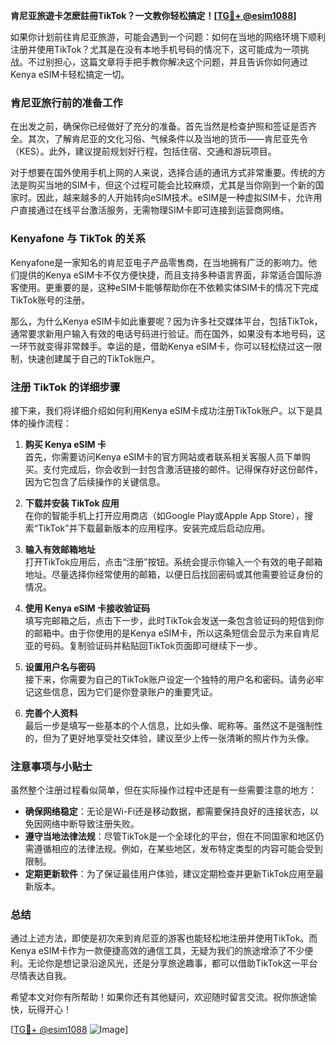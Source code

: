 **肯尼亚旅遊卡怎麽註冊TikTok？一文教你轻松搞定！[[TG💪+ @esim1088](https://t.me/s/esim1088)]**

如果你计划前往肯尼亚旅游，可能会遇到一个问题：如何在当地的网络环境下顺利注册并使用TikTok？尤其是在没有本地手机号码的情况下，这可能成为一项挑战。不过别担心，这篇文章将手把手教你解决这个问题，并且告诉你如何通过Kenya eSIM卡轻松搞定一切。

### 肯尼亚旅行前的准备工作

在出发之前，确保你已经做好了充分的准备。首先当然是检查护照和签证是否齐全。其次，了解肯尼亚的文化习俗、气候条件以及当地的货币——肯尼亚先令（KES）。此外，建议提前规划好行程，包括住宿、交通和游玩项目。

对于想要在国外使用手机上网的人来说，选择合适的通讯方式非常重要。传统的方法是购买当地的SIM卡，但这个过程可能会比较麻烦，尤其是当你刚到一个新的国家时。因此，越来越多的人开始转向eSIM技术。eSIM是一种虚拟SIM卡，允许用户直接通过在线平台激活服务，无需物理SIM卡即可连接到运营商网络。

### Kenyafone 与 TikTok 的关系

Kenyafone是一家知名的肯尼亚电子产品零售商，在当地拥有广泛的影响力。他们提供的Kenya eSIM卡不仅方便快捷，而且支持多种语言界面，非常适合国际游客使用。更重要的是，这种eSIM卡能够帮助你在不依赖实体SIM卡的情况下完成TikTok账号的注册。

那么，为什么Kenya eSIM卡如此重要呢？因为许多社交媒体平台，包括TikTok，通常要求新用户输入有效的电话号码进行验证。而在国外，如果没有本地号码，这一环节就变得非常棘手。幸运的是，借助Kenya eSIM卡，你可以轻松绕过这一限制，快速创建属于自己的TikTok账户。

### 注册 TikTok 的详细步骤

接下来，我们将详细介绍如何利用Kenya eSIM卡成功注册TikTok账户。以下是具体的操作流程：

1. **购买 Kenya eSIM 卡**  
   首先，你需要访问Kenya eSIM卡的官方网站或者联系相关客服人员下单购买。支付完成后，你会收到一封包含激活链接的邮件。记得保存好这份邮件，因为它包含了后续操作的关键信息。

2. **下载并安装 TikTok 应用**  
   在你的智能手机上打开应用商店（如Google Play或Apple App Store），搜索“TikTok”并下载最新版本的应用程序。安装完成后启动应用。

3. **输入有效邮箱地址**  
   打开TikTok应用后，点击“注册”按钮。系统会提示你输入一个有效的电子邮箱地址。尽量选择你经常使用的邮箱，以便日后找回密码或其他需要验证身份的情况。

4. **使用 Kenya eSIM 卡接收验证码**  
   填写完邮箱之后，点击下一步，此时TikTok会发送一条包含验证码的短信到你的邮箱中。由于你使用的是Kenya eSIM卡，所以这条短信会显示为来自肯尼亚的号码。复制验证码并粘贴回TikTok页面即可继续下一步。

5. **设置用户名与密码**  
   接下来，你需要为自己的TikTok账户设定一个独特的用户名和密码。请务必牢记这些信息，因为它们是你登录账户的重要凭证。

6. **完善个人资料**  
   最后一步是填写一些基本的个人信息，比如头像、昵称等。虽然这不是强制性的，但为了更好地享受社交体验，建议至少上传一张清晰的照片作为头像。

### 注意事项与小贴士

虽然整个注册过程看似简单，但在实际操作过程中还是有一些需要注意的地方：

- **确保网络稳定**：无论是Wi-Fi还是移动数据，都需要保持良好的连接状态，以免因网络中断导致注册失败。
- **遵守当地法律法规**：尽管TikTok是一个全球化的平台，但在不同国家和地区仍需遵循相应的法律法规。例如，在某些地区，发布特定类型的内容可能会受到限制。
- **定期更新软件**：为了保证最佳用户体验，建议定期检查并更新TikTok应用至最新版本。

### 总结

通过上述方法，即使是初次来到肯尼亚的游客也能轻松地注册并使用TikTok。而Kenya eSIM卡作为一款便捷高效的通信工具，无疑为我们的旅途增添了不少便利。无论你是想记录沿途风光，还是分享旅途趣事，都可以借助TikTok这一平台尽情表达自我。

希望本文对你有所帮助！如果你还有其他疑问，欢迎随时留言交流。祝你旅途愉快，玩得开心！

[[TG💪+ @esim1088](https://t.me/s/esim1088) ![Image](https://i.postimg.cc/4NQfJmqS/Snipaste-2025-05-13-00-14-12.png)]